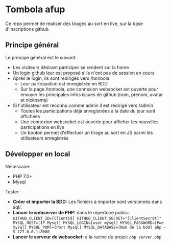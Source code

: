 # Tombola afup
Ce repo permet de réaliser des tirages au sort en live, sur la base d'inscriptions github.

## Principe général
Le principe général est le suivant:

* Les visiteurs désirant participer se rendent sur la home
* Un login github leur est proposé s'ils n'ont pas de session en cours
* Après le login, ils sont redirigés vers /tombola
  * Leur participation est enregistrée en BDD
  * Sur la page /tombola, une connexion websocket est ouverte pour envoyer les principales infos issues de github (nom, prénom, avatar et nickname)
* Si l'utilisateur est reconnu comme admin il est redirigé vers /admin
  * Toutes les participations déjà enregistrées à la date du jour sont affichées
  * Une connexion websocket est ouverte pour afficher les nouvelles participations en live
  * Un bouton permet d'effectuer un tirage au sort en JS parmi les utilisateurs enregistrés
  
## Développer en local

Nécessaire:

* PHP 7.0+
* Mysql

Tester:

* **Créer et importer la BDD:** Les fichiers à importer sont versionnés dans sql/.
* **Lancer le webserver de PHP:** dans le répertoire public: `GITHUB_CLIENT_ID=[ClientId] GITHUB_CLIENT_SECRET="[ClientSecret]" MYSQL_HOST=[IP Mysql] MYSQL_LOGIN=[user mysql] MYSQL_PASSWORD=[Pwd mysql] MYSQL_PORT=[Port Mysql] MYSQL_DATABASE=[Nom de la bdd] php -S 127.0.0.1:8080`
* **Lancer le serveur de websocket:** à la racine du projet: `php server.php`

